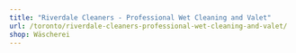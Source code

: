 ```yaml
---
title: "Riverdale Cleaners - Professional Wet Cleaning and Valet"
url: /toronto/riverdale-cleaners-professional-wet-cleaning-and-valet/
shop: Wäscherei
---
```

